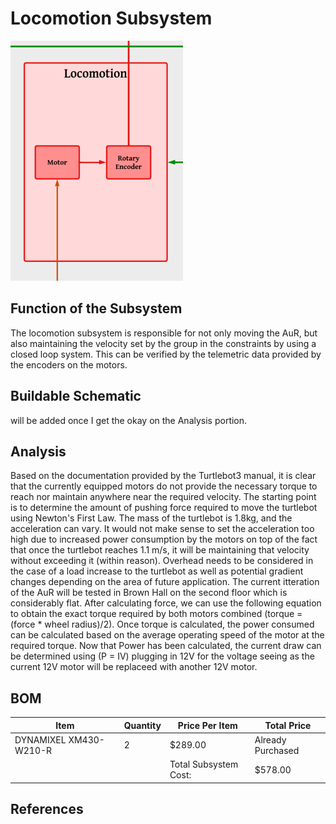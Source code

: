 # Locomotion Subsystem
![Alt text](https://github.com/Hawk652/Capstone-Guidance-Robot/blob/SamuelMandody-signoff-Locomotion/Documentation/Images/Locomotion.png)

## Function of the Subsystem
The locomotion subsystem is responsible for not only moving the AuR, but also maintaining the velocity set by the group in the constraints by using a closed loop system. This can be verified by the telemetric data provided by the encoders on the motors. 

## Buildable Schematic
will be added once I get the okay on the Analysis portion.

## Analysis
Based on the documentation provided by the Turtlebot3 manual, it is clear that the currently equipped motors do not provide the necessary torque to reach nor maintain anywhere near the required velocity. The starting point is to determine the amount of pushing force required to move the turtlebot using Newton's First Law. The mass of the turtlebot is 1.8kg, and the acceleration can vary. It would not make sense to set the acceleration too high due to increased power consumption by the motors on top of the fact that once the turtlebot reaches 1.1 m/s, it will be maintaining that velocity without exceeding it (within reason). Overhead needs to be considered in the case of a load increase to the turtlebot as well as potential gradient changes depending on the area of future application. The current itteration of the AuR will be tested in Brown Hall on the second floor which is considerably flat. After calculating force, we can use the following equation to obtain the exact torque required by both motors combined (torque = (force * wheel radius)/2). Once torque is calculated, the power consumed can be calculated based on the average operating speed of the motor at the required torque. Now that Power has been calculated, the current draw can be determined using (P = IV) plugging in 12V for the voltage seeing as the current 12V motor will be replaceed with another 12V motor.

## BOM
| Item | Quantity | Price Per Item | Total Price | 
|-|-|-|-| 
| DYNAMIXEL XM430-W210-R | 2 | $289.00 | Already Purchased |
| | | Total Subsystem Cost: | $578.00|

## References


